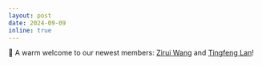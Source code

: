```yaml
---
layout: post
date: 2024-09-09
inline: true
---
```


👋 A warm welcome to our newest members: [Zirui Wang](https://jerryw35.github.io/) and [Tingfeng Lan](https://antlera.github.io/)! 



